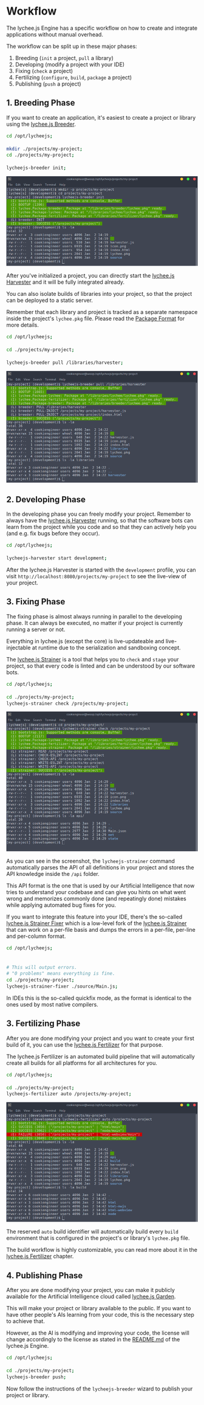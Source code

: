 
# Workflow

The lychee.js Engine has a specific workflow on
how to create and integrate applications without
manual overhead.

The workflow can be split up in these major phases:

1. Breeding (`init` a project, `pull` a library)
2. Developing (modify a project with your IDE)
3. Fixing (`check` a project)
4. Fertilizing (`configure`, `build`, `package` a project)
5. Publishing (`push` a project)


## 1. Breeding Phase

If you want to create an application, it's easiest
to create a project or library using the
[lychee.js Breeder](../software-bots/lycheejs-breeder.md).

```bash
cd /opt/lycheejs;

mkdir ./projects/my-project;
cd ./projects/my-project;

lycheejs-breeder init;
```

![lycheejs-breeder-init](./asset/lycheejs-breeder-init.png)


After you've initialized a project, you can directly
start the [lychee.js Harvester](../software-bots/lycheejs-harvester.md)
and it will be fully integrated already.

You can also isolate builds of libraries into your
project, so that the project can be deployed to a
static server.

Remember that each library and project is tracked
as a separate namespace inside the project's `lychee.pkg`
file. Please read the [Package Format](../project-architecture/Package-Format.md)
for more details.

```bash
cd /opt/lycheejs;

cd ./projects/my-project;

lycheejs-breeder pull /libraries/harvester;
```

![lycheejs-breeder-pull](./asset/lycheejs-breeder-pull.png)


## 2. Developing Phase

In the developing phase you can freely modify
your project. Remember to always have the
[lychee.js Harvester](../software-bots/lycheejs-harvester.md)
running, so that the software bots can learn from
the project while you code and so that they
can actively help you (and e.g. fix bugs before
they occur).

```bash
cd /opt/lycheejs;

lycheejs-harvester start development;
```

After the lychee.js Harvester is started with
the `development` profile, you can visit
`http://localhost:8080/projects/my-project` to
see the live-view of your project.


## 3. Fixing Phase

The fixing phase is almost always running in
parallel to the developing phase. It can always
be executed, no matter if your project is currently
running a server or not.

Everything in lychee.js (except the core) is
live-updateable and live-injectable at runtime
due to the serialization and sandboxing concept.

The [lychee.js Strainer](../software-bots/lycheejs-strainer.md)
is a tool that helps you to `check` and `stage`
your project, so that every code is linted and
can be understood by our software bots.

```bash
cd /opt/lycheejs;

cd ./projects/my-project;
lycheejs-strainer check /projects/my-project;
```

![lycheejs-strainer-check](./asset/lycheejs-strainer-check.png)

As you can see in the screenshot, the `lycheejs-strainer`
command automatically parses the API of all definitions
in your project and stores the API knowledge inside the
`/api` folder.

This API format is the one that is used by our Artificial
Intelligence that now tries to understand your codebase
and can give you hints on what went wrong and memorizes
commonly done (and repeatingly done) mistakes while
applying automated bug fixes for you.

If you want to integrate this feature into your IDE, there's
the so-called [lychee.js Strainer Fixer](../software-bots/lycheejs-strainer-fixer.md)
which is a low-level fork of the [lychee.js Strainer](../software-bots/lycheejs-strainer.md)
that can work on a per-file basis and dumps the errors
in a per-file, per-line and per-column format.

```bash
cd /opt/lycheejs;


# This will output errors.
# "0 problems" means everything is fine.
cd ./projects/my-project;
lycheejs-strainer-fixer ./source/Main.js;
```

In IDEs this is the so-called quickfix mode, as the
format is identical to the ones used by most native
compilers.

## 3. Fertilizing Phase

After you are done modifying your project and you want
to create your first build of it, you can use the
[lychee.js Fertilizer](../software-bots/lycheejs-fertilizer.md)
for that purpose.

The lychee.js Fertilizer is an automated build pipeline
that will automatically create all builds for all platforms
for all architectures for you.

```bash
cd /opt/lycheejs;

cd ./projects/my-project;
lycheejs-fertilizer auto /projects/my-project;
```

![lycheejs-fertilizer-auto](./asset/lycheejs-fertilizer-auto.png)

The reserved `auto` build identifier will automatically
build every `build` environment that is configured in
the project's or library's `lychee.pkg` file.

The build workflow is highly customizable, you can read
more about it in the [lychee.js Fertilizer](../software-bots/lycheejs-fertilizer.md)
chapter.


## 4. Publishing Phase

After you are done modifying your project, you can
make it publicly available for the Artificial Intelligence
cloud called [lychee.js Garden](https://github.com/Artificial-Engineering/lycheejs-garden).

This will make your project or library available to
the public. If you want to have other people's AIs
learning from your code, this is the necessary step
to achieve that.

However, as the AI is modifying and improving your code,
the license will change accordingly to the license as
stated in the [README.md](https://github.com/Artificial-Engineering/lycheejs)
of the lychee.js Engine.

```bash
cd /opt/lycheejs;

cd ./projects/my-project;
lycheejs-breeder push;
```

Now follow the instructions of the `lycheejs-breeder`
wizard to publish your project or library.

